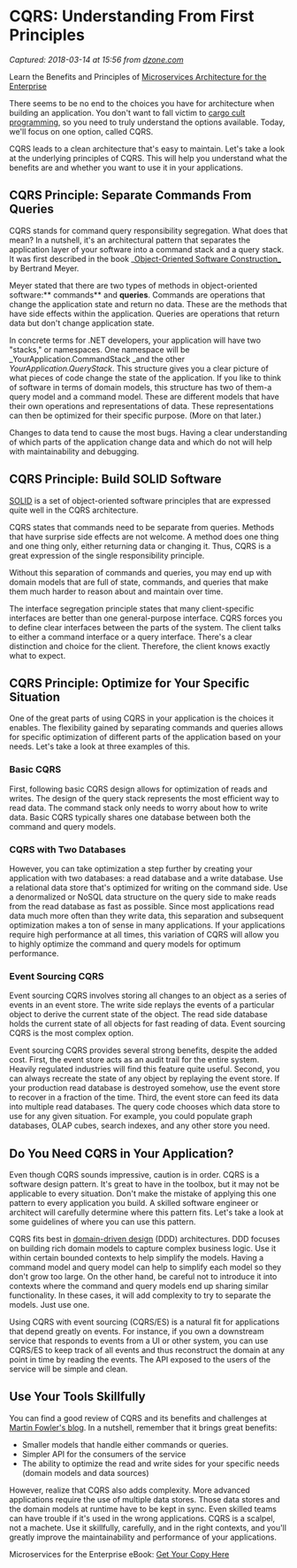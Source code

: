# CQRS: Understanding From First Principles

_Captured: 2018-03-14 at 15:56 from [dzone.com](https://dzone.com/articles/cqrs-understanding-from-first-principles?edition=368193&utm_source=Zone%20Newsletter&utm_medium=email&utm_campaign=microservices%202018-03-14)_

Learn the Benefits and Principles of [Microservices Architecture for the Enterprise](https://dzone.com/go?i=274453&u=http%3A%2F%2Ftransform.ca.com%2FAPI-microservice-architecture-for-the-enterprise.html%3Fcid%3DNA-DSP-API-AEL-000195-00001674-000000492%26utm_medium%3Donlineads_onl-dsp%26utm_source%3Ddzone%26utm_campaign%3Dmicroservices_api_acquire%26utm_content%3Dna_eb1-microservice-arch-ent-ddc-preroll%26mrm%3D)

There seems to be no end to the choices you have for architecture when building an application. You don't want to fall victim to [cargo cult programming](https://blog.ndepend.com/cargo-cult-programming/), so you need to truly understand the options available. Today, we'll focus on one option, called CQRS.

CQRS leads to a clean architecture that's easy to maintain. Let's take a look at the underlying principles of CQRS. This will help you understand what the benefits are and whether you want to use it in your applications.

## CQRS Principle: Separate Commands From Queries

CQRS stands for command query responsibility segregation. What does that mean? In a nutshell, it's an architectural pattern that separates the application layer of your software into a command stack and a query stack. It was first described in the book _[Object-Oriented Software Construction_](https://www.amazon.com/gp/product/0136291554) by Bertrand Meyer.

Meyer stated that there are two types of methods in object-oriented software:** commands** and **queries**. Commands are operations that change the application state and return no data. These are the methods that have side effects within the application. Queries are operations that return data but don't change application state.

In concrete terms for .NET developers, your application will have two "stacks," or namespaces. One namespace will be _YourApplication.CommandStack _and the other _YourApplication.QueryStack_. This structure gives you a clear picture of what pieces of code change the state of the application. If you like to think of software in terms of domain models, this structure has two of them-a query model and a command model. These are different models that have their own operations and representations of data. These representations can then be optimized for their specific purpose. (More on that later.)

Changes to data tend to cause the most bugs. Having a clear understanding of which parts of the application change data and which do not will help with maintainability and debugging.

## CQRS Principle: Build SOLID Software

[SOLID](https://en.wikipedia.org/wiki/SOLID_\(object-oriented_design\)) is a set of object-oriented software principles that are expressed quite well in the CQRS architecture.

CQRS states that commands need to be separate from queries. Methods that have surprise side effects are not welcome. A method does one thing and one thing only, either returning data or changing it. Thus, CQRS is a great expression of the single responsibility principle.

Without this separation of commands and queries, you may end up with domain models that are full of state, commands, and queries that make them much harder to reason about and maintain over time.

The interface segregation principle states that many client-specific interfaces are better than one general-purpose interface. CQRS forces you to define clear interfaces between the parts of the system. The client talks to either a command interface or a query interface. There's a clear distinction and choice for the client. Therefore, the client knows exactly what to expect.

## CQRS Principle: Optimize for Your Specific Situation

One of the great parts of using CQRS in your application is the choices it enables. The flexibility gained by separating commands and queries allows for specific optimization of different parts of the application based on your needs. Let's take a look at three examples of this.

### Basic CQRS

First, following basic CQRS design allows for optimization of reads and writes. The design of the query stack represents the most efficient way to read data. The command stack only needs to worry about how to write data. Basic CQRS typically shares one database between both the command and query models.

### CQRS with Two Databases

However, you can take optimization a step further by creating your application with two databases: a read database and a write database. Use a relational data store that's optimized for writing on the command side. Use a denormalized or NoSQL data structure on the query side to make reads from the read database as fast as possible. Since most applications read data much more often than they write data, this separation and subsequent optimization makes a ton of sense in many applications. If your applications require high performance at all times, this variation of CQRS will allow you to highly optimize the command and query models for optimum performance.

### Event Sourcing CQRS

Event sourcing CQRS involves storing all changes to an object as a series of events in an event store. The write side replays the events of a particular object to derive the current state of the object. The read side database holds the current state of all objects for fast reading of data. Event sourcing CQRS is the most complex option.

Event sourcing CQRS provides several strong benefits, despite the added cost. First, the event store acts as an audit trail for the entire system. Heavily regulated industries will find this feature quite useful. Second, you can always recreate the state of any object by replaying the event store. If your production read database is destroyed somehow, use the event store to recover in a fraction of the time. Third, the event store can feed its data into multiple read databases. The query code chooses which data store to use for any given situation. For example, you could populate graph databases, OLAP cubes, search indexes, and any other store you need.

## Do You Need CQRS in Your Application?

Even though CQRS sounds impressive, caution is in order. CQRS is a software design pattern. It's great to have in the toolbox, but it may not be applicable to every situation. Don't make the mistake of applying this one pattern to every application you build. A skilled software engineer or architect will carefully determine where this pattern fits. Let's take a look at some guidelines of where you can use this pattern.

CQRS fits best in [domain-driven design](https://en.wikipedia.org/wiki/Domain-driven_design) (DDD) architectures. DDD focuses on building rich domain models to capture complex business logic. Use it within certain bounded contexts to help simplify the models. Having a command model and query model can help to simplify each model so they don't grow too large. On the other hand, be careful not to introduce it into contexts where the command and query models end up sharing similar functionality. In these cases, it will add complexity to try to separate the models. Just use one.

Using CQRS with event sourcing (CQRS/ES) is a natural fit for applications that depend greatly on events. For instance, if you own a downstream service that responds to events from a UI or other system, you can use CQRS/ES to keep track of all events and thus reconstruct the domain at any point in time by reading the events. The API exposed to the users of the service will be simple and clean.

## Use Your Tools Skillfully

You can find a good review of CQRS and its benefits and challenges at [Martin Fowler's blog](https://martinfowler.com/bliki/CQRS.html). In a nutshell, remember that it brings great benefits:

  * Smaller models that handle either commands or queries.
  * Simpler API for the consumers of the service
  * The ability to optimize the read and write sides for your specific needs (domain models and data sources)

However, realize that CQRS also adds complexity. More advanced applications require the use of multiple data stores. Those data stores and the domain models at runtime have to be kept in sync. Even skilled teams can have trouble if it's used in the wrong applications. CQRS is a scalpel, not a machete. Use it skillfully, carefully, and in the right contexts, and you'll greatly improve the maintainability and performance of your applications.

Microservices for the Enterprise eBook: [Get Your Copy Here](https://dzone.com/go?i=274454&u=http%3A%2F%2Ftransform.ca.com%2FAPI-microservice-architecture-for-the-enterprise.html%3Fcid%3DNA-DSP-API-AEL-000195-00001674-000000493%26utm_medium%3Donlineads_onl-dsp%26utm_source%3Ddzone%26utm_campaign%3Dmicroservices_api_acquire%26utm_content%3Dna_eb2-microservice-arch-ent-ddc-postroll%26mrm%3D)

